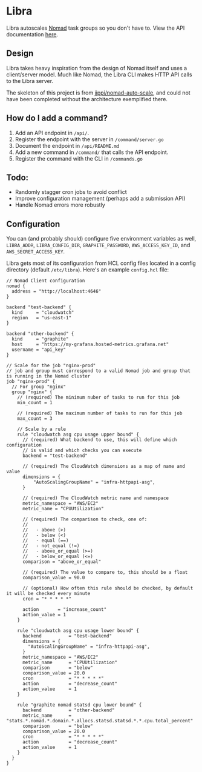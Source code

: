 # Libra
Libra autoscales [Nomad](https://nomadproject.io) task groups so you don't have to. View the API documentation [here](https://underarmour.github.io/libra).

## Design
Libra takes heavy inspiration from the design of Nomad itself and uses a client/server model. Much like Nomad, the Libra CLI makes HTTP API calls to the Libra server.

The skeleton of this project is from [jippi/nomad-auto-scale](https://github.com/jippi/nomad-auto-scale), and could not have been completed without the architecture exemplified there.

## How do I add a command?
1. Add an API endpoint in `/api/`.
2. Register the endpoint with the server in `/command/server.go`
3. Document the endpoint in `/api/README.md`
4. Add a new command in `/command/` that calls the API endpoint.
5. Register the command with the CLI in `/commands.go`

## Todo:
* Randomly stagger cron jobs to avoid conflict
* Improve configuration management (perhaps add a submission API)
* Handle Nomad errors more robustly

## Configuration
You can (and probably should) configure five environment variables as well, `LIBRA_ADDR`, `LIBRA_CONFIG_DIR`, `GRAPHITE_PASSWORD`, `AWS_ACCESS_KEY_ID`, and `AWS_SECRET_ACCESS_KEY`.

Libra gets most of its configuration from HCL config files located in a config directory (default `/etc/libra`). Here's an example `config.hcl` file:

```hcl
// Nomad Client configuration
nomad {
  address = "http://localhost:4646"
}

backend "test-backend" {
  kind     = "cloudwatch"
  region   = "us-east-1"
}

backend "other-backend" {
  kind     = "graphite"
  host     = "https://my-grafana.hosted-metrics.grafana.net"
  username = "api_key"  
}

// Scale for the job "nginx-prod"
// job and group must correspond to a valid Nomad job and group that is running in the Nomad cluster
job "nginx-prod" {
  // For group "nginx"
  group "nginx" {
    // (required) The minimum nuber of tasks to run for this job
    min_count = 1

    // (required) The maximum number of tasks to run for this job
    max_count = 3

    // Scale by a rule
    rule "cloudwatch asg cpu usage upper bound" {
      // (required) What backend to use, this will define which configuration
      // is valid and which checks you can execute
      backend = "test-backend"

      // (required) The CloudWatch dimensions as a map of name and value
      dimensions = {
          "AutoScalingGroupName" = "infra-httpapi-asg",
      }     

      // (required) The CloudWatch metric name and namespace
      metric_namespace = "AWS/EC2"
      metric_name = "CPUUtilization"

      // (required) The comparison to check, one of:
      //
      //   - above (>)
      //   - below (<)
      //   - equal (==)
      //   - not_equal (!=)
      //   - above_or_equal (>=)
      //   - below_or_equal (<=)
      comparison = "above_or_equal"

      // (required) The value to compare to, this should be a float
      comparison_value = 90.0

      // (optional) How often this rule should be checked, by default it will be checked every minute
      cron = "* * * * *"

      action       = "increase_count"
      action_value = 1
    }

    rule "cloudwatch asg cpu usage lower bound" {
      backend          = "test-backend"
      dimensions = {
        "AutoScalingGroupName" = "infra-httpapi-asg",
      }
      metric_namespace = "AWS/EC2"
      metric_name      = "CPUUtilization"
      comparison       = "below"
      comparison_value = 20.0
      cron             = "* * * * *"
      action           = "decrease_count"
      action_value     = 1
    }
    
    rule "graphite nomad statsd cpu lower bound" {
      backend          = "other-backend"
      metric_name      = "stats.*.nomad.*.domain.*.allocs.statsd.statsd.*.*.cpu.total_percent"
      comparison       = "below"
      comparison_value = 20.0
      cron             = "* * * * *"
      action           = "decrease_count"
      action_value     = 1
    }
  }
}
```

